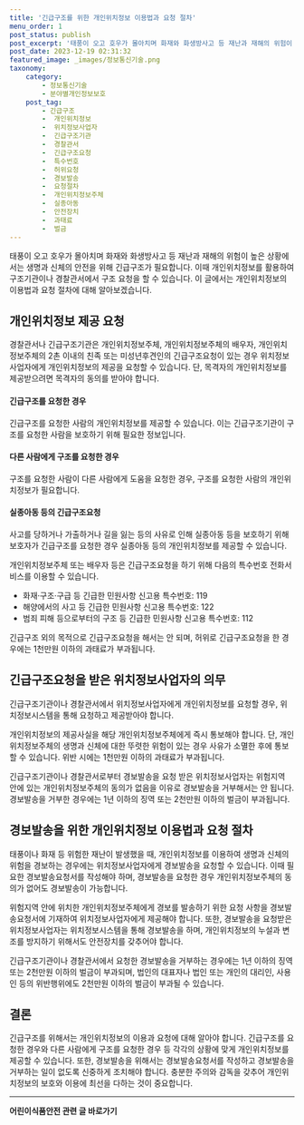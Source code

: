 ```yaml
---
title: '긴급구조를 위한 개인위치정보 이용법과 요청 절차'
menu_order: 1
post_status: publish
post_excerpt: '태풍이 오고 호우가 몰아치며 화재와 화생방사고 등 재난과 재해의 위험이 높은 상황에서는 생명과 신체의 안전을 위해 긴급구조가 필요합니다. 이때 개인위치정보를 활용하여 구조기관이나 경찰관서에서 구조 요청을 할 수 있습니다. 이 글에서는 개인위치정보의 이용법과 요청 절차에 대해 알아보겠습니다.'
post_date: 2023-12-19 02:31:32
featured_image: _images/정보통신기술.png
taxonomy:
    category:
        - 정보통신기술
        - 분야별개인정보보호
    post_tag:
        - 긴급구조
        -  개인위치정보
        -  위치정보사업자
        -  긴급구조기관
        -  경찰관서
        -  긴급구조요청
        -  특수번호
        -  허위요청
        -  경보발송
        -  요청절차
        -  개인위치정보주체
        -  실종아동
        -  안전장치
        -  과태료
        -  벌금
---
```



태풍이 오고 호우가 몰아치며 화재와 화생방사고 등 재난과 재해의 위험이 높은 상황에서는 생명과 신체의 안전을 위해 긴급구조가 필요합니다. 이때 개인위치정보를 활용하여 구조기관이나 경찰관서에서 구조 요청을 할 수 있습니다. 이 글에서는 개인위치정보의 이용법과 요청 절차에 대해 알아보겠습니다.

## 개인위치정보 제공 요청

경찰관서나 긴급구조기관은 개인위치정보주체, 개인위치정보주체의 배우자, 개인위치정보주체의 2촌 이내의 친족 또는 미성년후견인의 긴급구조요청이 있는 경우 위치정보사업자에게 개인위치정보의 제공을 요청할 수 있습니다. 단, 목격자의 개인위치정보를 제공받으려면 목격자의 동의를 받아야 합니다.

#### 긴급구조를 요청한 경우

긴급구조를 요청한 사람의 개인위치정보를 제공할 수 있습니다. 이는 긴급구조기관이 구조를 요청한 사람을 보호하기 위해 필요한 정보입니다.

#### 다른 사람에게 구조를 요청한 경우

구조를 요청한 사람이 다른 사람에게 도움을 요청한 경우, 구조를 요청한 사람의 개인위치정보가 필요합니다.

#### 실종아동 등의 긴급구조요청

사고를 당하거나 가출하거나 길을 잃는 등의 사유로 인해 실종아동 등을 보호하기 위해 보호자가 긴급구조를 요청한 경우 실종아동 등의 개인위치정보를 제공할 수 있습니다.

개인위치정보주체 또는 배우자 등은 긴급구조요청을 하기 위해 다음의 특수번호 전화서비스를 이용할 수 있습니다.
- 화재·구조·구급 등 긴급한 민원사항 신고용 특수번호: 119
- 해양에서의 사고 등 긴급한 민원사항 신고용 특수번호: 122
- 범죄 피해 등으로부터의 구조 등 긴급한 민원사항 신고용 특수번호: 112

긴급구조 외의 목적으로 긴급구조요청을 해서는 안 되며, 허위로 긴급구조요청을 한 경우에는 1천만원 이하의 과태료가 부과됩니다.

## 긴급구조요청을 받은 위치정보사업자의 의무

긴급구조기관이나 경찰관서에서 위치정보사업자에게 개인위치정보를 요청할 경우, 위치정보시스템을 통해 요청하고 제공받아야 합니다.

개인위치정보의 제공사실을 해당 개인위치정보주체에게 즉시 통보해야 합니다. 단, 개인위치정보주체의 생명과 신체에 대한 뚜렷한 위험이 있는 경우 사유가 소멸한 후에 통보할 수 있습니다. 위반 시에는 1천만원 이하의 과태료가 부과됩니다.

긴급구조기관이나 경찰관서로부터 경보발송을 요청 받은 위치정보사업자는 위험지역 안에 있는 개인위치정보주체의 동의가 없음을 이유로 경보발송을 거부해서는 안 됩니다. 경보발송을 거부한 경우에는 1년 이하의 징역 또는 2천만원 이하의 벌금이 부과됩니다.

## 경보발송을 위한 개인위치정보 이용법과 요청 절차

태풍이나 화재 등 위험한 재난이 발생했을 때, 개인위치정보를 이용하여 생명과 신체의 위험을 경보하는 경우에는 위치정보사업자에게 경보발송을 요청할 수 있습니다. 이때 필요한 경보발송요청서를 작성해야 하며, 경보발송을 요청한 경우 개인위치정보주체의 동의가 없어도 경보발송이 가능합니다.

위험지역 안에 위치한 개인위치정보주체에게 경보를 발송하기 위한 요청 사항을 경보발송요청서에 기재하여 위치정보사업자에게 제공해야 합니다. 또한, 경보발송을 요청받은 위치정보사업자는 위치정보시스템을 통해 경보발송을 하며, 개인위치정보의 누설과 변조를 방지하기 위해서도 안전장치를 갖추어야 합니다.

긴급구조기관이나 경찰관서에서 요청한 경보발송을 거부하는 경우에는 1년 이하의 징역 또는 2천만원 이하의 벌금이 부과되며, 법인의 대표자나 법인 또는 개인의 대리인, 사용인 등의 위반행위에도 2천만원 이하의 벌금이 부과될 수 있습니다.

## 결론

긴급구조를 위해서는 개인위치정보의 이용과 요청에 대해 알아야 합니다. 긴급구조를 요청한 경우와 다른 사람에게 구조를 요청한 경우 등 각각의 상황에 맞게 개인위치정보를 제공할 수 있습니다. 또한, 경보발송을 위해서는 경보발송요청서를 작성하고 경보발송을 거부하는 일이 없도록 신중하게 조치해야 합니다. 충분한 주의와 감독을 갖추어 개인위치정보의 보호와 이용에 최선을 다하는 것이 중요합니다.
<!-- wp:separator -->
<hr class="wp-block-separator has-alpha-channel-opacity"/>
<!-- /wp:separator -->

<!-- wp:group {"backgroundColor":"base","layout":{"type":"constrained"}} -->
<div class="wp-block-group has-base-background-color has-background"><!-- wp:paragraph {"align":"center","fontSize":"medium"} -->
<p class="has-text-align-center has-large-font-size"><strong>어린이식품안전 관련 글 바로가기</strong></p>
<!-- /wp:paragraph -->


<!-- wp:latest-posts
{"categories":[{"id":30868,"count":19,"description":"","link":"https://uknowlaw.com/category/%ec%96%b4%eb%a6%b0%ec%9d%b4%ec%8b%9d%ed%92%88%ec%95%88%ec%a0%84/","name":"어린이식품안전","slug":"어린이식품안전","taxonomy":"category","parent":0,"meta":[],"_links":{"self":[{"href":"https://uknowlaw.com/wp-json/wp/v2/categories/30868"}],"collection":[{"href":"https://uknowlaw.com/wp-json/wp/v2/categories"}],"about":[{"href":"https://uknowlaw.com/wp-json/wp/v2/taxonomies/category"}],"wp:post_type":[{"href":"https://uknowlaw.com/wp-json/wp/v2/posts?categories=30868"}],"curies":[{"name":"wp","href":"https://api.w.org/{rel}","templated":true}]}}],"postsToShow":100,"excerptLength":28,"postLayout":"grid","columns":2,"featuredImageAlign":"left","featuredImageSizeSlug":"large","fontSize":"small"} /--></div>
<!-- /wp:group -->